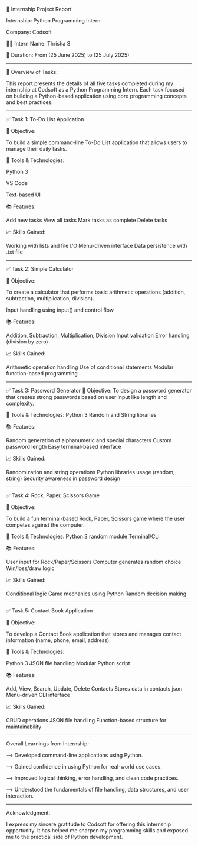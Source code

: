 📝 Internship Project Report

 Internship: Python Programming Intern

Company: Codsoft

👩‍🎓 Intern Name: Thrisha S

📅 Duration: From (25 June 2025) to (25 July 2025)


---

🔢 Overview of Tasks:

This report presents the details of all five tasks completed during my internship at Codsoft as a Python Programming Intern. Each task focused on building a Python-based application using core programming concepts and best practices.


---

✅ Task 1: To-Do List Application

📌 Objective:

To build a simple command-line To-Do List application that allows users to manage their daily tasks.

🔧 Tools & Technologies:

Python 3

VS Code

Text-based UI


📚 Features:

Add new tasks
View all tasks
Mark tasks as complete
Delete tasks

📈 Skills Gained:

Working with lists and file I/O
Menu-driven interface
Data persistence with .txt file

---

✅ Task 2: Simple Calculator

📌 Objective:

To create a calculator that performs basic arithmetic operations (addition, subtraction, multiplication, division).

Input handling using input() and control flow

📚 Features:

Addition, Subtraction, Multiplication, Division
Input validation
Error handling (division by zero)


📈 Skills Gained:

Arithmetic operation handling
Use of conditional statements
Modular function-based programming

---

✅ Task 3: Password Generator
📌 Objective:
To design a password generator that creates strong passwords based on user input like length and complexity.

🔧 Tools & Technologies:
Python 3
Random and String libraries

📚 Features:

Random generation of alphanumeric and special characters
Custom password length
Easy terminal-based interface


📈 Skills Gained:

Randomization and string operations
Python libraries usage (random, string)
Security awareness in password design

---

✅ Task 4: Rock, Paper, Scissors Game

📌 Objective:

To build a fun terminal-based Rock, Paper, Scissors game where the user competes against the computer.

🔧 Tools & Technologies:
Python 3
random module
Terminal/CLI


📚 Features:

User input for Rock/Paper/Scissors
Computer generates random choice
Win/loss/draw logic


📈 Skills Gained:

Conditional logic
Game mechanics using Python
Random decision making

---

✅ Task 5: Contact Book Application

📌 Objective:

To develop a Contact Book application that stores and manages contact information (name, phone, email, address).

🔧 Tools & Technologies:

Python 3
JSON file handling
Modular Python script


📚 Features:

Add, View, Search, Update, Delete Contacts
Stores data in contacts.json
Menu-driven CLI interface


📈 Skills Gained:

CRUD operations
JSON file handling
Function-based structure for maintainability

---

Overall Learnings from Internship:

--> Developed command-line applications using Python.

--> Gained confidence in using Python for real-world use cases.

--> Improved logical thinking, error handling, and clean code practices.

--> Understood the fundamentals of file handling, data structures, and user interaction.


---

 Acknowledgment:

I express my sincere gratitude to Codsoft for offering this internship opportunity. It has helped me sharpen my programming skills and exposed me to the practical side of Python development.
